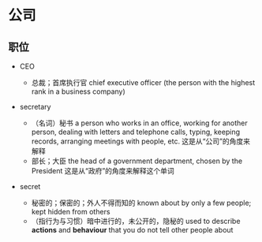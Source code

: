 # 公司

## 职位

- CEO
  - 总裁；首席执行官 chief executive officer (the person with the highest rank in a business company)

- secretary
  - （名词）秘书 a person who works in an office, working for another person, dealing with letters and telephone calls, typing, keeping records, arranging meetings with people, etc. 这是从“公司”的角度来解释
  - 部长；大臣 the head of a government department, chosen by the President 这是从“政府”的角度来解释这个单词

- secret
  - 秘密的；保密的；外人不得而知的 known about by only a few people; kept hidden from others
  - （指行为与习惯）暗中进行的，未公开的，隐秘的 used to describe **actions** and **behaviour** that you do not tell other people about

